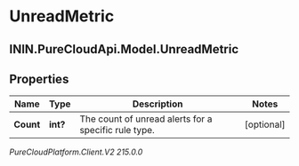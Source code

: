 # UnreadMetric

## ININ.PureCloudApi.Model.UnreadMetric

## Properties

|Name | Type | Description | Notes|
|------------ | ------------- | ------------- | -------------|
| **Count** | **int?** | The count of unread alerts for a specific rule type. | [optional] |



_PureCloudPlatform.Client.V2 215.0.0_
